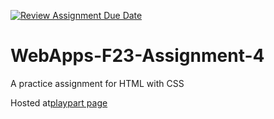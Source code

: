 [![Review Assignment Due Date](https://classroom.github.com/assets/deadline-readme-button-24ddc0f5d75046c5622901739e7c5dd533143b0c8e959d652212380cedb1ea36.svg)](https://classroom.github.com/a/4tKarLeg)
# WebApps-F23-Assignment-4
A practice assignment for HTML with CSS


Hosted at[playpart page](https://44-563-webapps-f23.github.io/44563-webapps-f23-assignment4-kalpana762/playpart.html)
